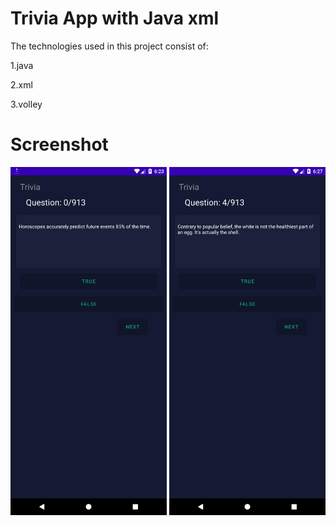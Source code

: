 # Trivia App with Java **xml**

The technologies used in this project consist of:

1.java

2.xml

3.volley

# Screenshot

<img src="images/trivia1.png" width="250"/> <img src="images/trivia2.png" width="250"/>
